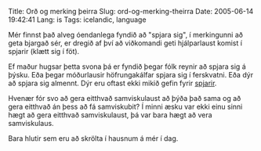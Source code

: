 Title: Orð og merking þeirra
Slug: ord-og-merking-theirra
Date: 2005-06-14 19:42:41
Lang: is
Tags: icelandic, language

Mér finnst það alveg óendanlega fyndið að "spjara sig", í merkingunni að geta bjargað sér, er dregið af því að viðkomandi geti hjálparlaust komist í spjarir (klætt sig í föt).

Ef maður hugsar þetta svona þá er fyndið þegar fólk reynir að spjara sig á þýsku. Eða þegar móðurlausir höfrungakálfar spjara sig í ferskvatni. Eða dýr að spjara sig almennt. Dýr eru oftast ekki mikið gefin fyrir [spjarir][1].

Hvenær fór svo að gera eitthvað samviskulaust að þýða það sama og að gera eitthvað án þess að fá samviskubit? Í minni æsku var ekki einu sinni hægt að gera eitthvað samviskulaust, þá var bara hægt að vera samviskulaus.

Bara hlutir sem eru að skrölta í hausnum á mér í dag.

[1]: http://www.sugarbushsquirrel.com/